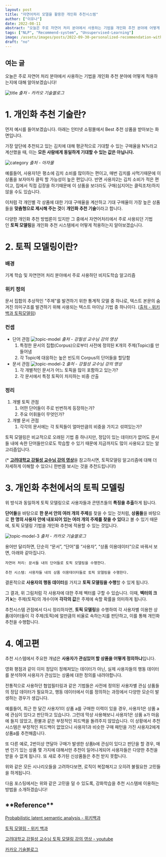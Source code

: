 ```yaml
---
layout: post
title: "자연어처리 모델을 활용한 개인화 추천시스템"
author: ["이유나"]
date: 2022-08-11
abstract: "오늘은 주로 자연어 처리 분야에서 사용하는 기법을 개인화 추천 분야에 어떻게 적용하는지에 대해 알아보겠습니다!먼저 예시를 들어보겠습니다. 아래는 인터넷 쇼핑몰에서 Best 추천 상품을 받아보는 화면입니다. 가장 앞단에 추천되고 있는 김치에 대해 평균적으로 기대할 수 있는 구매율을 N%라고 계산했을 때, 이는 모든 사람에게 동일하게 기대할 수 있는 값은 아닙니다."
tags: ["NLP", "Recommend-system", "Unsupervised-Learning"]
image: /assets/images/posts/2022-09-30-personalized-recommendation-with-NLP/untitle.png
draft: "no"
---
```


## 여는 글

오늘은 주로 자연어 처리 분야에서 사용하는 기법을 개인화 추천 분야에 어떻게 적용하는지에 대해 알아보겠습니다!

![title](/assets/images/posts/2022-09-30-personalized-recommendation-with-NLP/untitle.png)
_출처 - 카카오 기술블로그_

# 1. 개인화 추천 기술란?

먼저 예시를 들어보겠습니다.
아래는 인터넷 쇼핑몰에서 Best 추천 상품을 받아보는 화면입니다.

가장 앞단에 추천되고 있는 김치에 대해 평균적으로 기대할 수 있는 구매율을 N%라고 계산했을 때, 이는 **모든 사람에게 동일하게 기대할 수 있는 값은 아닙니다.**

![category](/assets/images/posts/2022-09-30-personalized-recommendation-with-NLP/category.png)
_출처 - 아자몰_

예를들어, 사용자1은 평소에 김치 소비를 많이하는 편이고, 매번 김치를 사먹기때문에 이 상품을 보자마자 클릭 할 가능성이 높은 편입니다.
반면 사용자2는 김치 소비가 적은 편이고, 집에서 직접 김장을 하기때문에 이 상품을 보더라도 구매(심지어는 클릭조차)하지 않을 수도 있습니다.

이처럼 각 개인별 각 상품에 대한 기대 구매율을 계산하고 기대 구매율이 가장 높은 상품들을 **맞춤형으로 제시해 주는 것**이 **개인화 추천 기술**이라고 합니다.

다양한 개인화 추천 방법론이 있지만 그 중에서 자연어처리에서 주로 사용되던 기법인 **토픽 모델링**을 개인화 추천 시스템에서 어떻게 적용하는지 알아보겠습니다.

# 2. **토픽 모델링이란?**

### 배경

기계 학습 및 자연언어 처리 분야에서 주로 사용하던 비지도학습 알고리즘

### 위키 정의

문서 집합의 추상적인 "주제"를 발견하기 위한 통계적 모델 중 하나로, 텍스트 본문의 숨겨진 의미구조를 발견하기 위해 사용되는 텍스트 마이닝 기법 중 하나이다. ([출처 - 위키 백과 토픽모델링](https://ko.wikipedia.org/wiki/%ED%86%A0%ED%94%BD_%EB%AA%A8%EB%8D%B8))

### 컨셉

- 단어 관점
  ![topic-model](/assets/images/posts/2022-09-30-personalized-recommendation-with-NLP/topic-model.png)
  _출처 - 강필성 교수님 강의 영상_
  1. 특정한 문서의 집합(Corpus)으로부터 사전에 정의된 K개의 주제(Topic)를 만들어냄
  2. 각 Topic에 대응하는 높은 빈도의 Corpus의 단어들을 할당함
- 문서 관점
  ![topic-model-2](/assets/images/posts/2022-09-30-personalized-recommendation-with-NLP/topic-model-2.png)
  _출처 - 강필성 교수님 강의 영상_
  1. 각 개별적인 문서가 어느 토픽을 많이 포함하고 있는가?
  2. 각 문서에서 특정 토픽이 차지하는 비중 산출

### 정리

1. 개별 토픽 관점
   1. 어떤 단어들이 주로 빈번하게 등장하는가?
   2. 주요 어휘들이 무엇인가?
2. 개별 문서 관점
   1. 각각의 문서에는 각 토픽들이 얼마만큼의 비중을 가지고 섞여있는가?

토픽 모델링은 비교적으로 오래된 기법 중 하나지만, 정답이 있는 데이터가 없어도 문서들 내에 속한 단어들만으로도 학습할 수 있기 때문에 지금까지도 많이 사용되고 있는 알고리즘입니다.

(\* [**고려대학교 강필성 교수님 강의 영상**](https://www.youtube.com/watch?v=J1ri0EQnUOg&list=PLetSlH8YjIfVzHuSXtG4jAC2zbEAErXWm&index=13)을 참고하시면, 토픽모델링 알고리즘에 대해 더 자세하게 이해할 수 있으니 한번쯤 보시는 것을 추천드립니다!)

# 3. 개인화 추천에서의 토픽 모델링

위 방식과 동일하게 토픽 모델링으로 사용자들과 콘텐츠들의 **특징을 추출**하게 됩니다.

**단어들**을 바탕으로 **한 문서 안의 여러 개의 주제**를 찾을 수 있는 것처럼, **상품들**을 바탕으로 **한 명의 사용자 안에 내포되어 있는 여러 개의 주제를 찾을 수 있다**고 볼 수 있기 때문에, 토픽 모델링 기법을 개인화 추천에 적용할 수 있는 것입니다.

![topic-model-3](/assets/images/posts/2022-09-30-personalized-recommendation-with-NLP/topic-model-3.png)
_출처 - 카카오 기술블로그_

용어만 달리하면, 단순히 “문서”, “단어”를 “사용자”, “상품 이용데이터”으로 바꿔서 보면, 아래와 같아집니다.

`자연어 처리: 문서들 내의 단어들로 토픽 모델링을 수행한다.`

`추천 시스템: 사용자들 내의 상품 이용데이터들로 토픽 모델링을 수행한다.`

결론적으로 **사용자의 행동 데이터**를 가지고 **토픽 모델링을 수행**할 수 있게 됩니다.

그 결과, 위 그림처럼 각 사용자에 대한 주제 벡터를 구할 수 있습니다.
이때, **벡터의 크기 k**는 주제(토픽)의 개수이며 **각각의 값**은 주제에 속할 확률을 의미하게 됩니다.

추천시스템 관점에서 다시 정리하자면, **토픽 모델링**을 수행하여 각 사용자별 이용한 상품데이터들이 각 주제(토픽)에 얼만큼의 비율로 속하는지를 판단하고, 이를 통해 개인화 추천을 수행합니다.

# 4. 예고편

추천 시스템에서 주요한 개념은 **사용자가 관심있어 할 상품을 어떻게 정의하냐**입니다.

영화 평점과 같이 이미 정답이 정해져있는 데이터가 아닌, 실제 사용자들의 행동 데이터를 분석하여 사용자가 관심있는 상품에 대한 정의를 내려야합니다.

전통적으로 사용하던 협업필터링과 같은 기법들은 사전에 정의된 사용자별 관심 상품들의 정답 데이터가 필요하고, 행동 데이터에서 이를 정의하는 과정에서 다양한 모순이 발생하는 경우가 생깁니다.

예를들어, 최근 한 달간 사용자1이 상품 a를 구매한 이력이 있을 경우, 사용자1은 상품 a에 관심이 있다고 판단하고 있습니다. 그런데 막상 사용해보니 사용자1은 상품 a가 마음에 들지 않았고, 환불과 같은 부정적인 피드백을 돌려주지 않았습니다. 이 상황에서 추천 시스템은 부정적인 피드백이 없었으니 사용자1과 비슷한 구매 패턴을 가진 사용자2에게 상품a를 추천해줍니다.

또 다른 예로, 2번이상 연달아 구매가 발생한 상품b에 관심이 있다고 판단을 할 경우, 매번 인기 있는 상품 몇 가지에 대해서만 추천이 일어나게되어 사용자들은 다양한 추천을 받을 수 없게 됩니다. 또 새로 추가된 신상품들은 추천 받지 못합니다.

위와 같은 모든 시나리오들을 고려하다보면, 로직이 복잡해지고 오히려 불필요한 고민들을 하게됩니다.

다음 포스팅에서는 위와 같은 고민을 덜 수 있도록, 강화학습을 추천 시스템에 이용하는 방법을 소개하겠습니다!

## \***\*Reference\*\***

[Probabilistic latent semantic analysis - 위키백과](https://en.wikipedia.org/wiki/Probabilistic_latent_semantic_analysis)

[토픽 모델링 - 위키 백과](https://ko.wikipedia.org/wiki/%ED%86%A0%ED%94%BD_%EB%AA%A8%EB%8D%B8)

[고려대학교 강필성 교수님 토픽 모델링 강의 영상 - youtube](https://www.youtube.com/watch?v=J1ri0EQnUOg&list=PLetSlH8YjIfVzHuSXtG4jAC2zbEAErXWm&index=13)

[카카오 기술블로그](https://tech.kakao.com/2021/06/25/kakao-ai-recommendation-01/)

